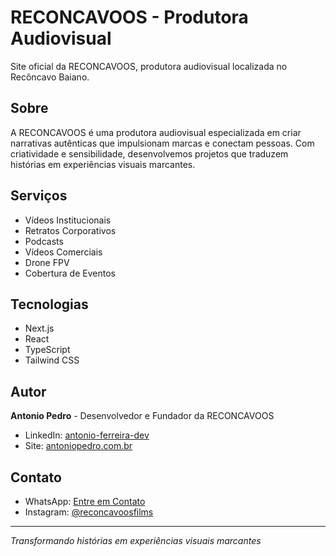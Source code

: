# RECONCAVOOS - Produtora Audiovisual

Site oficial da RECONCAVOOS, produtora audiovisual localizada no Recôncavo Baiano.

## Sobre

A RECONCAVOOS é uma produtora audiovisual especializada em criar narrativas autênticas que impulsionam marcas e conectam pessoas. Com criatividade e sensibilidade, desenvolvemos projetos que traduzem histórias em experiências visuais marcantes.

## Serviços

- Vídeos Institucionais
- Retratos Corporativos  
- Podcasts
- Vídeos Comerciais
- Drone FPV
- Cobertura de Eventos

## Tecnologias

- Next.js
- React
- TypeScript
- Tailwind CSS

## Autor

**Antonio Pedro** - Desenvolvedor e Fundador da RECONCAVOOS

- LinkedIn: [antonio-ferreira-dev](https://www.linkedin.com/in/antonio-ferreira-dev/)
- Site: [antoniopedro.com.br](https://antoniopedro.com.br)

## Contato

- WhatsApp: [Entre em Contato](https://wa.me/5575999838159)
- Instagram: [@reconcavoosfilms](https://www.instagram.com/reconcavoosfilms/)

---

*Transformando histórias em experiências visuais marcantes*